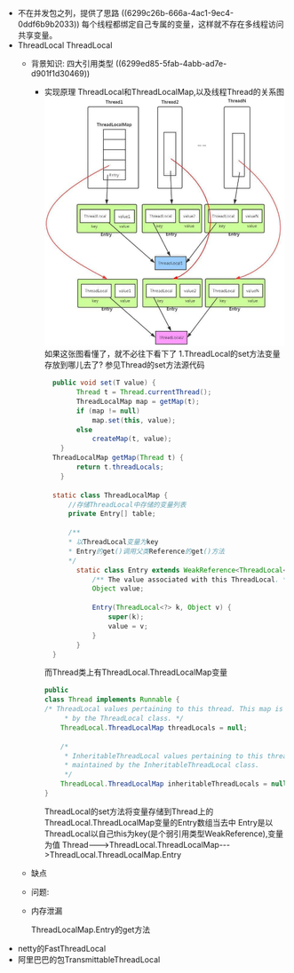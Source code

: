 - 不在并发包之列，提供了思路
  ((6299c26b-666a-4ac1-9ec4-0ddf6b9b2033)) 
  每个线程都绑定自己专属的变量，这样就不存在多线程访问共享变量。
- ThreadLocal
  ThreadLocal
	- 背景知识:
	  四大引用类型 ((6299ed85-5fab-4abb-ad7e-d901f1d30469))
		- 实现原理
		  ThreadLocal和ThreadLocalMap,以及线程Thread的关系图
		  ![image.png](../assets/image_1654255981331_0.png)
		  如果这张图看懂了，就不必往下看下了
		  1.ThreadLocal的set方法变量存放到哪儿去了?
		  参见Thread的set方法源代码
		  ```java
		  	public void set(T value) {
		          Thread t = Thread.currentThread();
		          ThreadLocalMap map = getMap(t);
		          if (map != null)
		              map.set(this, value);
		          else
		              createMap(t, value);
		      }
		  	ThreadLocalMap getMap(Thread t) {
		          return t.threadLocals;
		      }
		  
		  	static class ThreadLocalMap {
		  		//存储ThreadLocal中存储的变量列表
		  		private Entry[] table;
		  
		  		/**
		  		* 以ThreadLocal变量为key
		  		* Entry的get()调用父类Reference的get()方法
		      	*/
		          static class Entry extends WeakReference<ThreadLocal<?>> {
		              /** The value associated with this ThreadLocal. */
		              Object value;
		  
		              Entry(ThreadLocal<?> k, Object v) {
		                  super(k);
		                  value = v;
		              }
		          }
		  	}
		  ```
		  而Thread类上有ThreadLocal.ThreadLocalMap变量
		  ```java
		  public
		  class Thread implements Runnable {	
		  /* ThreadLocal values pertaining to this thread. This map is maintained
		       * by the ThreadLocal class. */
		      ThreadLocal.ThreadLocalMap threadLocals = null;
		  
		      /*
		       * InheritableThreadLocal values pertaining to this thread. This map is
		       * maintained by the InheritableThreadLocal class.
		       */
		      ThreadLocal.ThreadLocalMap inheritableThreadLocals = null;
		  }
		  ```
		  ThreadLocal的set方法将变量存储到Thread上的ThreadLocal.ThreadLocalMap变量的Entry数组当去中
		  Entry是以ThreadLocal以自己this为key(是个弱引用类型WeakReference),变量为值
		  Thread--->ThreadLocal.ThreadLocalMap--->ThreadLocal.ThreadLocalMap.Entry
	- 缺点
	- 问题:
	- 内存泄漏
	  
	  ThreadLocalMap.Entry的get方法
- netty的FastThreadLocal
- 阿里巴巴的包TransmittableThreadLocal